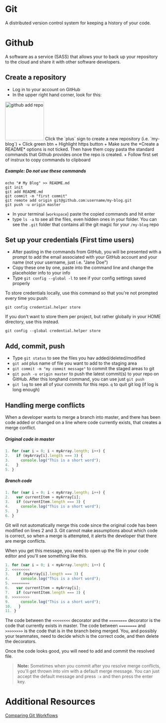 # Git

A distributed version control system for keeping a history of your code.

# Github

A software as a service (SASS) that allows your to back up your repository to the cloud and share it with other 
software developers.

## Create a repository
+ Log in to your account on GitHub
+ In the upper right hand corner, look for this:
<img src="../images/github-add-repo.jpg" alt="github add repo" style="width: 125px;"/>
Click the `plus` sign to create a new repository (i.e. `my-blog`)
+ Click green btn
+ Highlight https button
+ Make sure the *Create a README* options is not ticked. Then have them copy pasta the standard commands that Github 
provides once the repo is created.
+ Follow first set of instrux to copy commands to clipboard

##### _Example: Do not use these commands_
```
echo "# My Blog" >> README.md
git init
git add README.md
git commit -m "first commit"
git remote add origin git@github.com:username/my-blog.git
git push -u origin master
```
+ In your terminal (`workspace`) paste the copied commands and hit enter
+ type `ls -a` to see all the files, even hidden ones in your folder. You can see the `.git` folder that contains all 
the git magic for your `/my-blog` repo

## Set up your credentials (First time users)
+ After pasting in the commands from GitHub, you will be presented with a prompt to add the email associated with your 
GitHub account and your name (not your username, just i.e. "Jane Doe")
+ Copy these one by one, paste into the command line and change the placeholder info to your info
+ Type `git config --global -l`  to see if your config settings saved properly

To store credentials locally, use this command so that you're not prompted every time you push:

`git config credential.helper store`

If you don't want to store them per project, but rather globally in your HOME directory, use this instead.

`git config --global credential.helper store`

## Add, commit, push
+ Type `git status` to see the files you hav added/deleted/modified
+ `git add` plus name of file you want to add to the staging area
+ `git commit -m "my commit message"` to commit the staged areas to git
+ `git push -u origin master` to push the latest commit(s) to your repo on GitHub. After this longhand command, you can 
use just `git push`  
+ `git log` to see all of your commits for this repo. `q` to quit git log (if log is long enough)

## Handling merge conflicts

When a developer wants to merge a branch into master, and there has been code added or changed on a line where code 
currently exists, that creates a merge conflict.

##### Original code in master

```js
1. for (var i = 0; i < myArray.length; i++) {
2.   if (myArray[i].length === 3) {
3.     console.log("This is a short word");
4.   }
5. }
```

##### Branch code
```js
1. for (var i = 0; i < myArray.length; i++) {
2.   var currentItem = myArray[i];
3.   if (currentItem.length === 3) {
4.     console.log("This is a short word");
5.   }
6. }
```

Git will not automatically merge this code since the original code has been modified on lines 2 and 3. Git cannot make 
assumptions about which code is correct, so when a merge is attempted, it alerts the developer that there are merge conflicts.

When you get this message, you need to open up the file in your code editor and you'll see something like this.

```js
1. for (var i = 0; i < myArray.length; i++) {
2. <<<<<<<<
3.   if (myArray[i].length === 3) {
4.     console.log("This is a short word");
5. ========
6.   var currentItem = myArray[i];
7.   if (currentItem.length === 3) {
8. >>>>>>>>
9.     console.log("This is a short word");
10.   }
11. }
```

The code between the `<<<<<<<<` decorator and the `========` decorator is the code that currently exists in master. The 
code between `========` and `>>>>>>>>` is the code that is in the branch being merged. You, and possibly your teammates, 
need to decide which is the correct code, and then delete the decorators.

Once the code looks good, you will need to add and commit the resolved file.

> **Note:** Sometimes when you commit after you resolve merge conflicts, you'll get thrown into vim with a default merge 
message. You can just accept the default message and press `:x` and then press the enter key.

# Additional Resources

[Comparing Git Workflows](https://www.atlassian.com/git/tutorials/comparing-workflows)
